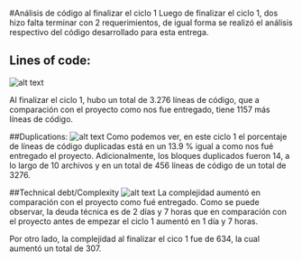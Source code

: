 #Análisis de código al finalizar el ciclo 1
Luego de finalizar el ciclo 1, dos hizo falta terminar con 2 requerimientos, de igual forma se realizó el análisis respectivo del código desarrollado para esta entrega.

 ## Lines of code: 
![alt text](http://postimg.org/image/ipm8xfz23/ "Logo Title Text 1")

Al finalizar el ciclo 1, hubo un total de 3.276 líneas de código, que a comparación con el proyecto como nos fue entregado, tiene 1157 más líneas de código. 


##Duplications:
![alt text](http://postimg.org/image/l4o9bdpn1/ "Logo Title Text 1")
Como podemos ver, en este ciclo 1 el porcentaje de líneas de código duplicadas está en un 13.9 % igual a como nos fué entregado el proyecto. Adicionalmente, los bloques duplicados fueron 14, a lo largo de 10 archivos y en un total de 456 líneas de código de un total de 3276.


##Technical debt/Complexity
![alt text](http://postimg.org/image/49ruxrtcf/ "Logo Title Text 1")
La complejidad aumentó en comparación con el proyecto como fué entregado. Como se puede observar, la deuda técnica es de 2 días y 7 horas que en comparación con el proyecto antes de empezar el ciclo 1 aumentó en 1 día y 7 horas.

Por otro lado, la complejidad al finalizar el cico 1 fue de 634, la cual aumentó un total de 307.



